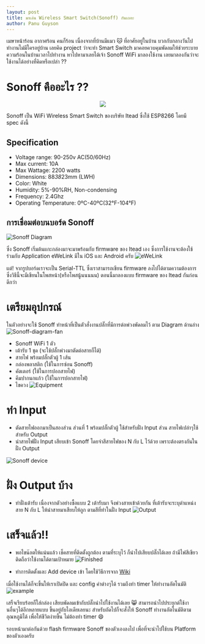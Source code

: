 ```yaml
---
layout: post
title: มาเล่น Wireless Smart Switch(Sonoff) กันเถอะ
author: Panu Guyson
---
```

เมษาหน้าร้อน อากาศร้อน คนก็ร้อน เนื่องจากที่บ้านมีแมว :cat: ที่อาศัยอยู่ในบ้าน บวกกับกลางวันไปทำงานไม่มีใครอยู่บ้าน เลยคิด project ว่าจะทำ Smart Switch มาคอยควบคุมพัดลมให้ช่วยระบายความร้อนในบ้านเวลาไปทำงาน หาไปหามาเลยได้เจ้า Sonoff WiFi มาลองใช้งาน เลยมาลองกันว่าจะใช้งานได้อย่างที่คิดหรือเปล่า ??

# Sonoff คืออะไร ??
<p align="center"><img src="/images/2017/04/14/Sonoff_designs_1.jpg">
</p>

Sonoff เป็น WiFi Wireless Smart Switch ของบริษัท Itead ซึ่งใช้ ESP8266 โดยมี spec ดังนี้

## Specification
- Voltage range: 90-250v AC(50/60Hz)
- Max current: 10A
- Max Wattage: 2200 watts
- Dimensions: 88*38*23mm (L*W*H)
- Color: White
- Humidity: 5%-90%RH, Non-condensing
- Frequency: 2.4Ghz
- Operating Temperature: 0ºC-40ºC(32°F-104°F)

## การเชื่อมต่อบนบอร์ด Sonoff
![Sonoff Diagram](/images/2017/04/14/sonoff-parts-without-433.jpg)


ซึ่ง Sonoff เริ่มต้นแกะกล่องมาจะมาพร้อมกับ firmware ของ Itead เอง ซึ่งการใช้งานจะต้องใช้ร่วมกับ Application eWeLink มีใน iOS และ Android ครับ
![eWeLink](/images/2017/04/14/ewelinkappdownload.jpg)

แต่! จากรูปบอร์ดเราจะเป็น Serial-TTL ซึ่งเราสามารถเขียน firmware ลงไปได้ตามความต้องการ ซึ่งวิธีนี้จะมีเขียนในโพสหน้า(หรือโพสนู้นนนนน) ตอนนี้มาลองแบบ firmware ของ Itead กันก่อนดีกว่า

# เตรียมอุปกรณ์
ในตัวอย่างจะใช้ Sonoff ทำหน้าที่เป็นตัวสั่งงานปลั๊กที่มีการต่อพ่วงพัดลมไว้ ตาม Diagram ด้านล่าง
![Sonoff-diagram-fan](/images/2017/04/14/Sonoff-diagram-fan.jpg)
- Sonoff WiFi 1 ตัว
- เต้ารับ 1 ชุด (จะใช้ปลั๊กพ่วงมาตัดต่อสายก็ได้)
- สายไฟ พร้อมปลั๊กตัวผู้ 1 เส้น
- กล่องพลาสติก (ใช้ในการซ่อน Sonoff)
- คัตเตอร์ (ใช้ในการปอกสายไฟ)
- คีมปากนกแก้ว (ใช้ในการปอกสายไฟ)
- ไขควง
![Equipment](/images/2017/04/14/equipment.jpg)

# ทำ Input
- ตัดสายไฟออกมาเป็นสองส่วน ส่วนที่ 1 พร้อมปลั๊กตัวผู้ ใช้สำหรับฝั่ง Input ส่วน สายไฟเปล่าๆใช้สำหรับ Output
- นำสายไฟฝั่ง Input เสียบเข้า Sonoff โดยจำสีสายไฟของ N กับ L ไว้ด้วย เพราะต้องตรงกันในฝั่ง Output

![Sonoff device](/images/2017/04/14/sonoff-device.jpg)

# ฝั่ง Output บ้าง
- ทำฝั่งเต้ารับ เนื่องจากตัวอย่างซื้อแบบ 2 เต้ารับมา จึงพ่วงสายเข้าด้วยกัน ที่เต้ารับจะระบุตำแหน่งสาย N กับ L ให้นำสายมาเสียบให้ถูก ตามสีที่ทำในฝั่ง Input
![Output](/images/2017/04/14/output.jpg)

# เสร็จแล้ว!!
- พอไขน๊อตให้แน่นแล้ว เช็คสายที่ติดตั้งถูกต้อง ตามที่ระบุไว้ ก็นำไปเสียบปลั๊กได้เลย ถ้ามีไฟสีเขียวติดถือว่าใช้งานได้ตามเป้าหมาย
![Finished](/images/2017/04/14/finished.jpg)

- ทำการติดตั้งและ Add device เข้า โดยใช้วิธีการจาก [Wiki](https://www.itead.cc/blog/user-guide-for-sonoff-slampher)

เมื่อใช้งานได้ก็จะขึ้นให้เราเปิดปิด และ config ค่าต่างๆได้ รวมถึงทำ timer ให้ทำงานอัตโนมัติ
![example](/images/2017/04/14/example.gif)

เสร็จเรียบร้อยก็ใส่กล่อง เสียบพัดลมเข้ากับปลั๊กนำไปใช้งานได้เลย :smile_cat: สามารถนำไปประยุกต์ใช้งานอื่นๆได้อีกหลายแบบ ขึ้นอยู่กับไอเดียเลยนะ สำหรับถัดไปก็จะสั่งให้ Sonoff ทำงานอัตโนมัติตามอุณหภูมิได้ เพื่อให้ชีวิตง่ายขึ้น ไม่ต้องทำ timer :smile:

รอบหน้ามาต่อกันด้วย flash firmware Sonoff ของตัวเองลงไป เพื่อที่จะนำไปใช้บน Platform ของตัวเองครับ 

